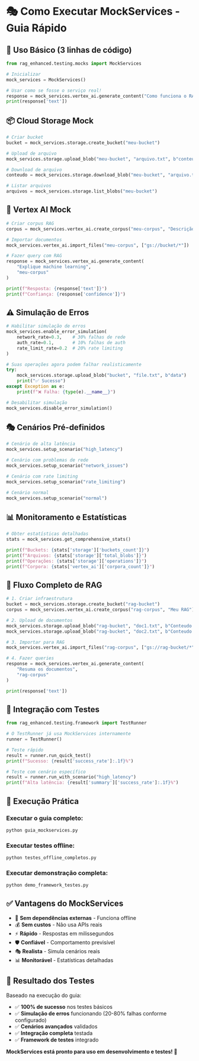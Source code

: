 # 🎭 Como Executar MockServices - Guia Rápido

## 🚀 **Uso Básico (3 linhas de código)**

```python
from rag_enhanced.testing.mocks import MockServices

# Inicializar
mock_services = MockServices()

# Usar como se fosse o serviço real!
response = mock_services.vertex_ai.generate_content("Como funciona o RAG?")
print(response['text'])
```

## 📦 **Cloud Storage Mock**

```python
# Criar bucket
bucket = mock_services.storage.create_bucket("meu-bucket")

# Upload de arquivo
mock_services.storage.upload_blob("meu-bucket", "arquivo.txt", b"conteudo")

# Download de arquivo
conteudo = mock_services.storage.download_blob("meu-bucket", "arquivo.txt")

# Listar arquivos
arquivos = mock_services.storage.list_blobs("meu-bucket")
```

## 🧠 **Vertex AI Mock**

```python
# Criar corpus RAG
corpus = mock_services.vertex_ai.create_corpus("meu-corpus", "Descrição")

# Importar documentos
mock_services.vertex_ai.import_files("meu-corpus", ["gs://bucket/*"])

# Fazer query com RAG
response = mock_services.vertex_ai.generate_content(
    "Explique machine learning", 
    "meu-corpus"
)

print(f"Resposta: {response['text']}")
print(f"Confiança: {response['confidence']}")
```

## ⚠️ **Simulação de Erros**

```python
# Habilitar simulação de erros
mock_services.enable_error_simulation(
    network_rate=0.3,    # 30% falhas de rede
    auth_rate=0.1,       # 10% falhas de auth
    rate_limit_rate=0.2  # 20% rate limiting
)

# Suas operações agora podem falhar realisticamente
try:
    mock_services.storage.upload_blob("bucket", "file.txt", b"data")
    print("✅ Sucesso")
except Exception as e:
    print(f"❌ Falha: {type(e).__name__}")

# Desabilitar simulação
mock_services.disable_error_simulation()
```

## 🎭 **Cenários Pré-definidos**

```python
# Cenário de alta latência
mock_services.setup_scenario("high_latency")

# Cenário com problemas de rede
mock_services.setup_scenario("network_issues")

# Cenário com rate limiting
mock_services.setup_scenario("rate_limiting")

# Cenário normal
mock_services.setup_scenario("normal")
```

## 📊 **Monitoramento e Estatísticas**

```python
# Obter estatísticas detalhadas
stats = mock_services.get_comprehensive_stats()

print(f"Buckets: {stats['storage']['buckets_count']}")
print(f"Arquivos: {stats['storage']['total_blobs']}")
print(f"Operações: {stats['storage']['operations']}")
print(f"Corpora: {stats['vertex_ai']['corpora_count']}")
```

## 🔄 **Fluxo Completo de RAG**

```python
# 1. Criar infraestrutura
bucket = mock_services.storage.create_bucket("rag-bucket")
corpus = mock_services.vertex_ai.create_corpus("rag-corpus", "Meu RAG")

# 2. Upload de documentos
mock_services.storage.upload_blob("rag-bucket", "doc1.txt", b"Conteudo 1")
mock_services.storage.upload_blob("rag-bucket", "doc2.txt", b"Conteudo 2")

# 3. Importar para RAG
mock_services.vertex_ai.import_files("rag-corpus", ["gs://rag-bucket/*"])

# 4. Fazer queries
response = mock_services.vertex_ai.generate_content(
    "Resuma os documentos", 
    "rag-corpus"
)

print(response['text'])
```

## 🧪 **Integração com Testes**

```python
from rag_enhanced.testing.framework import TestRunner

# O TestRunner já usa MockServices internamente
runner = TestRunner()

# Teste rápido
result = runner.run_quick_test()
print(f"Sucesso: {result['success_rate']:.1f}%")

# Teste com cenário específico
result = runner.run_with_scenario("high_latency")
print(f"Alta latência: {result['summary']['success_rate']:.1f}%")
```

## 🎯 **Execução Prática**

### Executar o guia completo:
```bash
python guia_mockservices.py
```

### Executar testes offline:
```bash
python testes_offline_completos.py
```

### Executar demonstração completa:
```bash
python demo_framework_testes.py
```

## ✅ **Vantagens do MockServices**

- 🚀 **Sem dependências externas** - Funciona offline
- 💰 **Sem custos** - Não usa APIs reais
- ⚡ **Rápido** - Respostas em milissegundos
- 🛡️ **Confiável** - Comportamento previsível
- 🎭 **Realista** - Simula cenários reais
- 📊 **Monitorável** - Estatísticas detalhadas

## 🎉 **Resultado dos Testes**

Baseado na execução do guia:
- ✅ **100% de sucesso** nos testes básicos
- ✅ **Simulação de erros** funcionando (20-80% falhas conforme configurado)
- ✅ **Cenários avançados** validados
- ✅ **Integração completa** testada
- ✅ **Framework de testes** integrado

**MockServices está pronto para uso em desenvolvimento e testes! 🎯**